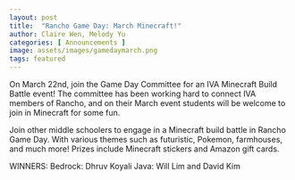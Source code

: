 ```yaml
---
layout: post
title:  "Rancho Game Day: March Minecraft!"
author: Claire Wen, Melody Yu
categories: [ Announcements ]
image: assets/images/gamedaymarch.png
tags: featured
---
```


On March 22nd, join the Game Day Committee for an IVA Minecraft Build Battle event! The committee has been working hard to connect IVA members of Rancho, and on their March event students will be welcome to join in Minecraft for some fun.

Join other middle schoolers to engage in a Minecraft build battle in Rancho Game Day. With various themes such as futuristic, Pokemon, farmhouses, and much more! Prizes include Minecraft stickers and Amazon gift cards.

WINNERS:
Bedrock: Dhruv Koyali
Java: Will Lim and David Kim
